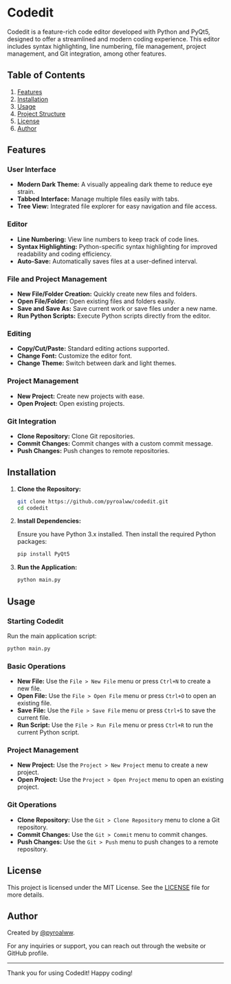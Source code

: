# Codedit

Codedit is a feature-rich code editor developed with Python and PyQt5, designed to offer a streamlined and modern coding experience. This editor includes syntax highlighting, line numbering, file management, project management, and Git integration, among other features. 

## Table of Contents

1. [Features](#features)
2. [Installation](#installation)
3. [Usage](#usage)
4. [Project Structure](#project-structure)
5. [License](#license)
6. [Author](#author)

## Features

### User Interface

- **Modern Dark Theme:** A visually appealing dark theme to reduce eye strain.
- **Tabbed Interface:** Manage multiple files easily with tabs.
- **Tree View:** Integrated file explorer for easy navigation and file access.

### Editor

- **Line Numbering:** View line numbers to keep track of code lines.
- **Syntax Highlighting:** Python-specific syntax highlighting for improved readability and coding efficiency.
- **Auto-Save:** Automatically saves files at a user-defined interval.

### File and Project Management

- **New File/Folder Creation:** Quickly create new files and folders.
- **Open File/Folder:** Open existing files and folders easily.
- **Save and Save As:** Save current work or save files under a new name.
- **Run Python Scripts:** Execute Python scripts directly from the editor.

### Editing

- **Copy/Cut/Paste:** Standard editing actions supported.
- **Change Font:** Customize the editor font.
- **Change Theme:** Switch between dark and light themes.

### Project Management

- **New Project:** Create new projects with ease.
- **Open Project:** Open existing projects.

### Git Integration

- **Clone Repository:** Clone Git repositories.
- **Commit Changes:** Commit changes with a custom commit message.
- **Push Changes:** Push changes to remote repositories.

## Installation

1. **Clone the Repository:**

    ```bash
    git clone https://github.com/pyroalww/codedit.git
    cd codedit
    ```

2. **Install Dependencies:**

    Ensure you have Python 3.x installed. Then install the required Python packages:

    ```bash
    pip install PyQt5
    ```

3. **Run the Application:**

    ```bash
    python main.py
    ```

## Usage

### Starting Codedit

Run the main application script:

```bash
python main.py
```

### Basic Operations

- **New File:** Use the `File > New File` menu or press `Ctrl+N` to create a new file.
- **Open File:** Use the `File > Open File` menu or press `Ctrl+O` to open an existing file.
- **Save File:** Use the `File > Save File` menu or press `Ctrl+S` to save the current file.
- **Run Script:** Use the `File > Run File` menu or press `Ctrl+R` to run the current Python script.

### Project Management

- **New Project:** Use the `Project > New Project` menu to create a new project.
- **Open Project:** Use the `Project > Open Project` menu to open an existing project.

### Git Operations

- **Clone Repository:** Use the `Git > Clone Repository` menu to clone a Git repository.
- **Commit Changes:** Use the `Git > Commit` menu to commit changes.
- **Push Changes:** Use the `Git > Push` menu to push changes to a remote repository.


## License

This project is licensed under the MIT License. See the [LICENSE](LICENSE) file for more details.

## Author

Created by [@pyroalww](https://www.pyrollc.com.tr).

For any inquiries or support, you can reach out through the website or GitHub profile.

---

Thank you for using Codedit! Happy coding!
